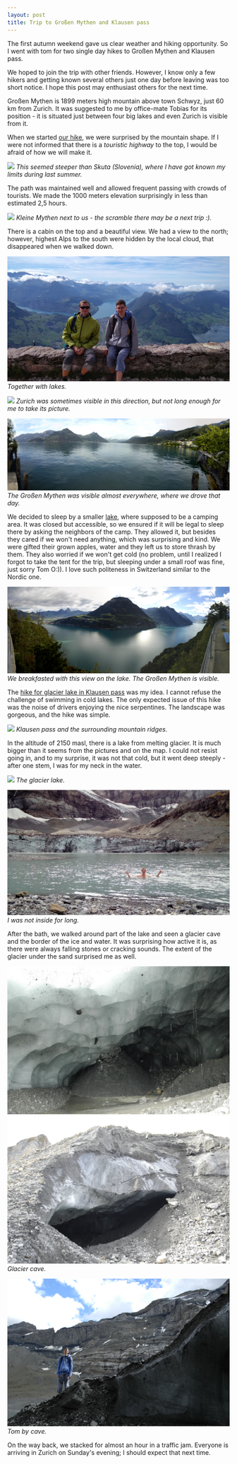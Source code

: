 ```yaml
---
layout: post
title: Trip to Großen Mythen and Klausen pass
---
```


The first autumn weekend gave us clear weather and hiking opportunity. So I went with tom for two single day hikes to Großen Mythen and Klausen pass.

We hoped to join the trip with other friends. However, I know only a few hikers and getting known several others just one day before leaving was too short notice. I hope this post may enthusiast others for the next time.

Großen Mythen is 1899 meters high mountain above town Schwyz, just 60 km from Zurich. It was suggested to me by office-mate Tobias for its position - it is situated just between four big lakes and even Zurich is visible from it.

When we started [our hike](https://en.mapy.cz/s/33X9m), we were surprised by the mountain shape. If I were not informed that there is a *touristic highway* to the top, I would be afraid of how we will make it.

![](https://raw.githubusercontent.com/Bender250/bender250.github.io/master/images/eth/trip01/mythen.jpg)
*This seemed steeper than Skuta (Slovenia), where I have got known my limits during last summer.*

The path was maintained well and allowed frequent passing with crowds of tourists. We made the 1000 meters elevation surprisingly in less than estimated 2,5 hours.


![](https://raw.githubusercontent.com/Bender250/bender250.github.io/master/images/eth/trip01/kleine.jpg)
*Kleine Mythen next to us - the scramble there may be a next trip :).*

There is a cabin on the top and a beautiful view. We had a view to the north; however, highest Alps to the south were hidden by the local cloud, that disappeared when we walked down.


![](https://raw.githubusercontent.com/Bender250/bender250.github.io/master/images/eth/trip01/top1.jpg)
*Together with lakes.*

![](https://raw.githubusercontent.com/Bender250/bender250.github.io/master/images/eth/trip01/top2.jpg)
*Zurich was sometimes visible in this direction, but not long enough for me to take its picture.*

![](https://raw.githubusercontent.com/Bender250/bender250.github.io/master/images/eth/trip01/lake.jpg)
*The Großen Mythen was visible almost everywhere, where we drove that day.*


We decided to sleep by a smaller [lake](https://en.mapy.cz/s/35otH), where supposed to be a camping area. It was closed but accessible, so we ensured if it will be legal to sleep there by asking the neighbors of the camp. They allowed it, but besides they cared if we won't need anything, which was surprising and kind. We were gifted their grown apples, water and they left us to store thrash by them. They also worried if we won't get cold (no problem, until I realized I forgot to take the tent for the trip, but sleeping under a small roof was fine, just sorry Tom O:)). I love such politeness in Switzerland similar to the Nordic one.

![](https://raw.githubusercontent.com/Bender250/bender250.github.io/master/images/eth/trip01/lake2.jpg)
*We breakfasted with this view on the lake. The Großen Mythen is visible.*

The [hike for glacier lake in Klausen pass](https://en.mapy.cz/s/35ot3) was my idea. I cannot refuse the challenge of swimming in cold lakes. The only expected issue of this hike was the noise of drivers enjoying the nice serpentines. The landscape was gorgeous, and the hike was simple.

![](https://raw.githubusercontent.com/Bender250/bender250.github.io/master/images/eth/trip01/pass.jpg)
*Klausen pass and the surrounding mountain ridges.*

In the altitude of 2150 masl, there is a lake from melting glacier. It is much bigger than it seems from the pictures and on the map. I could not resist going in, and to my surprise, it was not that cold, but it went deep steeply  - after one stem, I was for my neck in the water.

![](https://raw.githubusercontent.com/Bender250/bender250.github.io/master/images/eth/trip01/glac.jpg)
*The glacier lake.*

![](https://raw.githubusercontent.com/Bender250/bender250.github.io/master/images/eth/trip01/bath.JPG)
*I was not inside for long.*

After the bath, we walked around part of the lake and seen a glacier cave and the border of the ice and water. It was surprising how active it is, as there were always falling stones or cracking sounds. The extent of the glacier under the sand surprised me as well.

![](https://raw.githubusercontent.com/Bender250/bender250.github.io/master/images/eth/trip01/cave1.JPG)
![](https://raw.githubusercontent.com/Bender250/bender250.github.io/master/images/eth/trip01/tom.JPG)
*Glacier cave.*

![](https://raw.githubusercontent.com/Bender250/bender250.github.io/master/images/eth/trip01/cave2.JPG)
*Tom by cave.*

On the way back, we stacked for almost an hour in a traffic jam. Everyone is arriving in Zurich on Sunday's evening; I should expect that next time.








